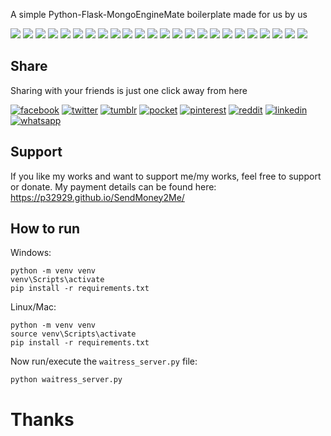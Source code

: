 
A simple Python-Flask-MongoEngineMate boilerplate made for us by us

[![](https://badgen.net/github/release/p32929/python_flask_mongodb_boilerplate)]() [![](https://badgen.net/github/release/p32929/python_flask_mongodb_boilerplate/stable)]() [![](https://badgen.net/github/tag/p32929/python_flask_mongodb_boilerplate)]() [![](https://badgen.net/github/watchers/p32929/python_flask_mongodb_boilerplate)]() [![](https://badgen.net/github/checks/p32929/python_flask_mongodb_boilerplate)]() [![](https://badgen.net/github/status/p32929/python_flask_mongodb_boilerplate)]() [![](https://badgen.net/github/stars/p32929/python_flask_mongodb_boilerplate)]() [![](https://badgen.net/github/forks/p32929/python_flask_mongodb_boilerplate)]() [![](https://badgen.net/github/issues/p32929/python_flask_mongodb_boilerplate)]() [![](https://badgen.net/github/open-issues/p32929/python_flask_mongodb_boilerplate)]() [![](https://badgen.net/github/closed-issues/p32929/python_flask_mongodb_boilerplate)]() [![](https://badgen.net/github/label-issues/p32929/python_flask_mongodb_boilerplate/help-wanted/open)]() [![](https://badgen.net/github/prs/p32929/python_flask_mongodb_boilerplate)]() [![](https://badgen.net/github/open-prs/p32929/python_flask_mongodb_boilerplate)]() [![](https://badgen.net/github/closed-prs/p32929/python_flask_mongodb_boilerplate)]() [![](https://badgen.net/github/merged-prs/p32929/python_flask_mongodb_boilerplate)]() [![](https://badgen.net/github/commits/p32929/python_flask_mongodb_boilerplate)]() [![](https://badgen.net/github/last-commit/p32929/python_flask_mongodb_boilerplate)]() [![](https://badgen.net/github/branches/p32929/python_flask_mongodb_boilerplate)]() [![](https://badgen.net/github/releases/p32929/python_flask_mongodb_boilerplate)]() [![](https://badgen.net/github/tags/p32929/python_flask_mongodb_boilerplate)]() [![](https://badgen.net/github/license/p32929/python_flask_mongodb_boilerplate)]() [![](https://badgen.net/github/contributors/p32929/python_flask_mongodb_boilerplate)]() [![](https://badgen.net/github/dependents-pkg/p32929/python_flask_mongodb_boilerplate)]() 

## Share
Sharing with your friends is just one click away from here

[![facebook](https://image.flaticon.com/icons/png/32/124/124010.png)](https://www.facebook.com/sharer/sharer.php?u=https://github.com/p32929/python_flask_mongodb_boilerplate)
[![twitter](https://image.flaticon.com/icons/png/32/124/124021.png)](https://twitter.com/intent/tweet?source=https://github.com/p32929/python_flask_mongodb_boilerplate)
[![tumblr](https://image.flaticon.com/icons/png/32/124/124012.png)](https://www.tumblr.com/share?v=3&u=https://github.com/p32929/python_flask_mongodb_boilerplate)
[![pocket](https://image.flaticon.com/icons/png/32/732/732238.png)](https://getpocket.com/save?url=https://github.com/p32929/python_flask_mongodb_boilerplate)
[![pinterest](https://image.flaticon.com/icons/png/32/124/124039.png)](https://pinterest.com/pin/create/button/?url=https://github.com/p32929/python_flask_mongodb_boilerplate)
[![reddit](https://image.flaticon.com/icons/png/32/2111/2111589.png)](https://www.reddit.com/submit?url=https://github.com/p32929/python_flask_mongodb_boilerplate)
[![linkedin](https://image.flaticon.com/icons/png/32/1409/1409945.png)](https://www.linkedin.com/shareArticle?mini=true&url=https://github.com/p32929/python_flask_mongodb_boilerplate)
[![whatsapp](https://image.flaticon.com/icons/png/32/733/733585.png)](https://api.whatsapp.com/send?text=https://github.com/p32929/python_flask_mongodb_boilerplate)

## Support
If you like my works and want to support me/my works, feel free to support or donate. My payment details can be found here: https://p32929.github.io/SendMoney2Me/

## How to run

Windows:
```
python -m venv venv
venv\Scripts\activate
pip install -r requirements.txt
```

Linux/Mac:
```
python -m venv venv
source venv\Scripts\activate
pip install -r requirements.txt
```

Now run/execute the `waitress_server.py` file:
```
python waitress_server.py
```

# Thanks

